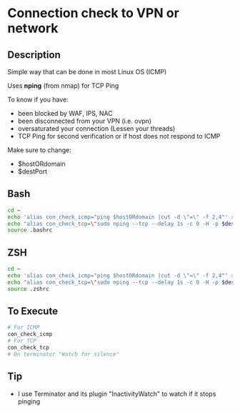 # Connection check to VPN or network

## Description

Simple way that can be done in most Linux OS (ICMP)

Uses **nping** (from nmap) for TCP Ping

To know if you have:

   * been blocked by WAF, IPS, NAC
   * been disconnected from your VPN (i.e. ovpn)
   * oversaturated your connection (Lessen your threads)
   * TCP Ping for second verification or if host does not respond to ICMP

Make sure to change:

   * $hostORdomain
   * $destPort

## Bash
```bash
cd ~
echo 'alias con_check_icmp="ping $hostORdomain |cut -d \"=\" -f 2,4"' >> .bashrc
echo "alias con_check_tcp=\"sudo nping --tcp --delay 1s -c 0 -H -p $destPort $hostORdomain | awk '/mss/ {print \\\$7,\\\$10,\\\$13,\\\$14}'\"" >> .bashrc
source .bashrc
```

## ZSH
```bash
cd ~
echo 'alias con_check_icmp="ping $hostORdomain |cut -d \"=\" -f 2,4"' >> .zshrc
echo "alias con_check_tcp=\"sudo nping --tcp --delay 1s -c 0 -H -p $destPort $hostORdomain | awk '/mss/ {print \\\$7,\\\$10,\\\$13,\\\$14}'\"" >> .zshrc
source .zshrc
```

## To Execute
```bash
# For ICMP
con_check_icmp
# For TCP
con_check_tcp
# On terminator "Watch for silence"
```
## Tip

* I use Terminator and its plugin "InactivityWatch" to watch if it stops pinging
